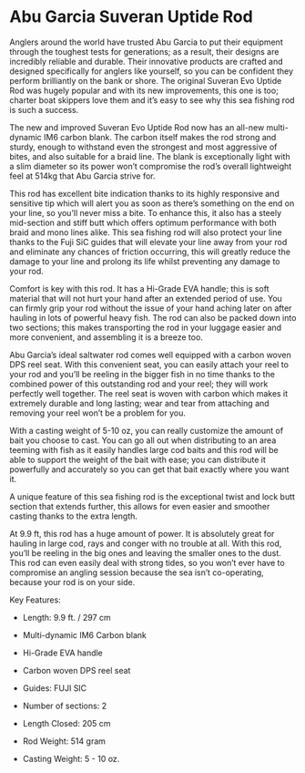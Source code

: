 # Abu Garcia Suveran Uptide Rod

Anglers around the world have trusted Abu Garcia to put their equipment through the toughest tests for
generations; as a result, their designs are incredibly reliable and durable.
Their innovative products are crafted and designed specifically for anglers like yourself, so you can
be confident they perform brilliantly on the bank or shore.
The original Suveran Evo Uptide Rod was hugely popular and with its new improvements, this one is too;
charter boat skippers love them and it’s easy to see why this sea fishing rod is such a success.

The new and improved Suveran Evo Uptide Rod now has an all-new multi-dynamic IM6 carbon blank.
The carbon itself makes the rod strong and sturdy, enough to withstand even the strongest and most
aggressive of bites, and also suitable for a braid line.
The blank is exceptionally light with a slim diameter so its power won’t compromise the rod’s overall
lightweight feel at 514kg that Abu Garcia strive for.

This rod has excellent bite indication thanks to its highly responsive and sensitive tip which will alert
you as soon as there’s something on the end on your line, so you’ll never miss a bite.
To enhance this, it also has a steely mid-section and stiff butt which offers optimum performance with both
braid and mono lines alike.
This sea fishing rod will also protect your line thanks to the Fuji SiC guides that will elevate your line
away from your rod and eliminate any chances of friction occurring, this will greatly reduce the damage to
your line and prolong its life whilst preventing any damage to your rod.

Comfort is key with this rod. It has a Hi-Grade EVA handle; this is soft material that will not hurt your
hand after an extended period of use.
You can firmly grip your rod without the issue of your hand aching later on after hauling in lots of powerful
heavy fish.
The rod can also be packed down into two sections; this makes transporting the rod in your luggage easier and
more convenient, and assembling it is a breeze too.

Abu Garcia’s ideal saltwater rod comes well equipped with a carbon woven DPS reel seat.
With this convenient seat, you can easily attach your reel to your rod and you’ll be reeling in the bigger fish
in no time thanks to the combined power of this outstanding rod and your reel; they will work perfectly well
together.
The reel seat is woven with carbon which makes it extremely durable and long lasting; wear and tear from
attaching and removing your reel won’t be a problem for you.

With a casting weight of 5-10 oz, you can really customize the amount of bait you choose to cast.
You can go all out when distributing to an area teeming with fish as it easily handles large cod baits and this
rod will be able to support the weight of the bait with ease; you can distribute it powerfully and accurately
so you can get that bait exactly where you want it.

A unique feature of this sea fishing rod is the exceptional twist and lock butt section that extends further,
this allows for even easier and smoother casting thanks to the extra length.

At 9.9 ft, this rod has a huge amount of power.
It is absolutely great for hauling in large cod, rays and conger with no trouble at all. With this rod, you’ll
be reeling in the big ones and leaving the smaller ones to the dust.
This rod can even easily deal with strong tides, so you won’t ever have to compromise an angling session
because the sea isn’t co-operating, because your rod is on your side.

Key Features:

- Length: 9.9 ft. / 297 cm

- Multi-dynamic IM6 Carbon blank

- Hi-Grade EVA handle

- Carbon woven DPS reel seat

- Guides: FUJI SIC

- Number of sections: 2

- Length Closed: 205 cm

- Rod Weight: 514 gram

- Casting Weight: 5 - 10 oz.
